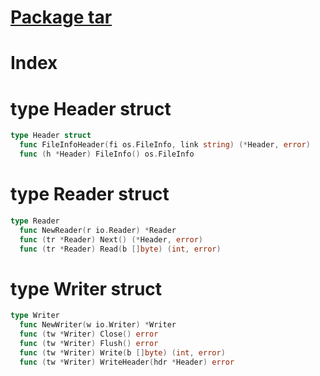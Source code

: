 # [Package tar](https://golang.org/pkg/archive/tar/)

# Index


# type Header struct

```go
type Header struct
  func FileInfoHeader(fi os.FileInfo, link string) (*Header, error)
  func (h *Header) FileInfo() os.FileInfo
```

# type Reader struct

```go
type Reader
  func NewReader(r io.Reader) *Reader
  func (tr *Reader) Next() (*Header, error)
  func (tr *Reader) Read(b []byte) (int, error)
```

# type Writer struct

```go
type Writer
  func NewWriter(w io.Writer) *Writer
  func (tw *Writer) Close() error
  func (tw *Writer) Flush() error
  func (tw *Writer) Write(b []byte) (int, error)
  func (tw *Writer) WriteHeader(hdr *Header) error
```
